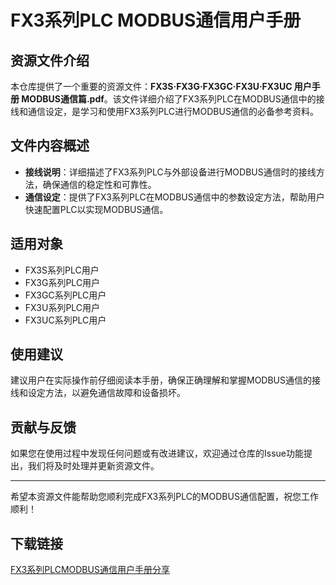 # FX3系列PLC MODBUS通信用户手册

## 资源文件介绍

本仓库提供了一个重要的资源文件：**FX3S·FX3G·FX3GC·FX3U·FX3UC 用户手册 MODBUS通信篇.pdf**。该文件详细介绍了FX3系列PLC在MODBUS通信中的接线和通信设定，是学习和使用FX3系列PLC进行MODBUS通信的必备参考资料。

## 文件内容概述

- **接线说明**：详细描述了FX3系列PLC与外部设备进行MODBUS通信时的接线方法，确保通信的稳定性和可靠性。
- **通信设定**：提供了FX3系列PLC在MODBUS通信中的参数设定方法，帮助用户快速配置PLC以实现MODBUS通信。

## 适用对象

- FX3S系列PLC用户
- FX3G系列PLC用户
- FX3GC系列PLC用户
- FX3U系列PLC用户
- FX3UC系列PLC用户

## 使用建议

建议用户在实际操作前仔细阅读本手册，确保正确理解和掌握MODBUS通信的接线和设定方法，以避免通信故障和设备损坏。

## 贡献与反馈

如果您在使用过程中发现任何问题或有改进建议，欢迎通过仓库的Issue功能提出，我们将及时处理并更新资源文件。

---

希望本资源文件能帮助您顺利完成FX3系列PLC的MODBUS通信配置，祝您工作顺利！

## 下载链接

[FX3系列PLCMODBUS通信用户手册分享](https://pan.quark.cn/s/0fba4bef795b)